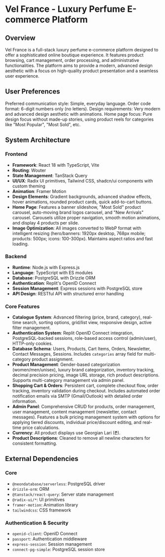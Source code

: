# Vel France - Luxury Perfume E-commerce Platform

## Overview
Vel France is a full-stack luxury perfume e-commerce platform designed to offer a sophisticated online boutique experience. It features product browsing, cart management, order processing, and administrative functionalities. The platform aims to provide a modern, advanced design aesthetic with a focus on high-quality product presentation and a seamless user experience.

## User Preferences
Preferred communication style: Simple, everyday language.
Order code format: 6-digit numbers only (no letters).
Design requirements: Very modern and advanced design aesthetic with animations.
Home page focus: Pure design focus without made-up stories, using product reels for categories like "Most Popular", "Most Sold", etc.

## System Architecture

### Frontend
- **Framework**: React 18 with TypeScript, Vite
- **Routing**: Wouter
- **State Management**: TanStack Query
- **UI/UX**: Radix UI primitives, Tailwind CSS, shadcn/ui components with custom theming
- **Animation**: Framer Motion
- **Design Elements**: Gradient backgrounds, advanced shadow effects, hover animations, rounded product cards, quick add-to-cart buttons.
- **Home Page**: Features a banner slideshow, "Most Sold" product carousel, auto-moving brand logos carousel, and "New Arrivals" carousel. Carousels utilize proper navigation, smooth motion animations, and display 4 products per slide.
- **Image Optimization**: All images converted to WebP format with intelligent resizing (hero/banners: 1920px desktop, 768px mobile; products: 500px; icons: 100-300px). Maintains aspect ratios and fast loading.

### Backend
- **Runtime**: Node.js with Express.js
- **Language**: TypeScript with ES modules
- **Database**: PostgreSQL with Drizzle ORM
- **Authentication**: Replit's OpenID Connect
- **Session Management**: Express sessions with PostgreSQL store
- **API Design**: RESTful API with structured error handling

### Core Features
- **Catalogue System**: Advanced filtering (price, brand, category), real-time search, sorting options, grid/list view, responsive design, active filter management.
- **Authentication System**: Replit OpenID Connect integration, PostgreSQL-backed sessions, role-based access control (admin/user), HTTP-only cookies.
- **Database Schema**: Users, Products, Cart Items, Orders, Newsletter, Contact Messages, Sessions. Includes `categories` array field for multi-category product assignment.
- **Product Management**: Gender-based categorization (women/men/unisex), luxury brand categorization, inventory tracking, decimal precision pricing, image URL storage, rich product descriptions. Supports multi-category management via admin panel.
- **Shopping Cart & Orders**: Persistent cart, complete checkout flow, order tracking, inventory validation during checkout. Includes automated order notification emails via SMTP (Gmail/Outlook) with detailed order information.
- **Admin Panel**: Comprehensive CRUD for products, order management, user management, content management (newsletter, contact messages). Features a bulk pricing management system with options for applying tiered discounts, individual price/discount editing, and real-time price calculations.
- **Currency**: All product displays use Georgian Lari (₾).
- **Product Descriptions**: Cleaned to remove all newline characters for consistent formatting.

## External Dependencies

### Core
- `@neondatabase/serverless`: PostgreSQL driver
- `drizzle-orm`: ORM
- `@tanstack/react-query`: Server state management
- `@radix-ui/*`: UI primitives
- `framer-motion`: Animation library
- `tailwindcss`: CSS framework

### Authentication & Security
- `openid-client`: OpenID Connect
- `passport`: Authentication middleware
- `express-session`: Session management
- `connect-pg-simple`: PostgreSQL session store